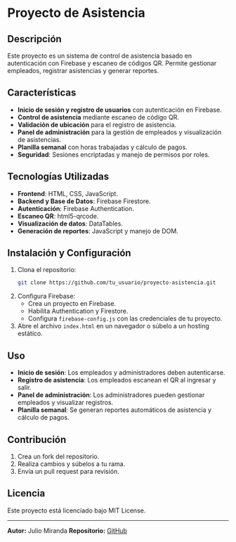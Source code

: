 # Proyecto de Asistencia

## Descripción
Este proyecto es un sistema de control de asistencia basado en autenticación con Firebase y escaneo de códigos QR. Permite gestionar empleados, registrar asistencias y generar reportes.

## Características
- **Inicio de sesión y registro de usuarios** con autenticación en Firebase.
- **Control de asistencia** mediante escaneo de código QR.
- **Validación de ubicación** para el registro de asistencia.
- **Panel de administración** para la gestión de empleados y visualización de asistencias.
- **Planilla semanal** con horas trabajadas y cálculo de pagos.
- **Seguridad**: Sesiones encriptadas y manejo de permisos por roles.

## Tecnologías Utilizadas
- **Frontend**: HTML, CSS, JavaScript.
- **Backend y Base de Datos**: Firebase Firestore.
- **Autenticación**: Firebase Authentication.
- **Escaneo QR**: html5-qrcode.
- **Visualización de datos**: DataTables.
- **Generación de reportes**: JavaScript y manejo de DOM.

## Instalación y Configuración
1. Clona el repositorio:
   ```sh
   git clone https://github.com/tu_usuario/proyecto-asistencia.git
   ```
2. Configura Firebase:
   - Crea un proyecto en Firebase.
   - Habilita Authentication y Firestore.
   - Configura `firebase-config.js` con las credenciales de tu proyecto.
3. Abre el archivo `index.html` en un navegador o súbelo a un hosting estático.

## Uso
- **Inicio de sesión**: Los empleados y administradores deben autenticarse.
- **Registro de asistencia**: Los empleados escanean el QR al ingresar y salir.
- **Panel de administración**: Los administradores pueden gestionar empleados y visualizar registros.
- **Planilla semanal**: Se generan reportes automáticos de asistencia y cálculo de pagos.

## Contribución
1. Crea un fork del repositorio.
2. Realiza cambios y súbelos a tu rama.
3. Envía un pull request para revisión.

## Licencia
Este proyecto está licenciado bajo MIT License.

---

**Autor:** Julio Miranda
**Repositorio:** [GitHub](https://github.com/julio_miranda/Aistencia)
